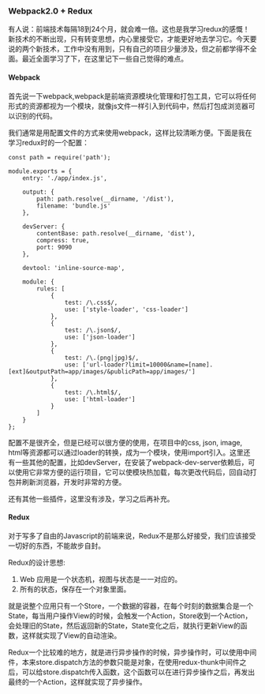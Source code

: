 ### Webpack2.0 + Redux

有人说：前端技术每隔18到24个月，就会难一倍。这也是我学习redux的感慨！
新技术的不断出现，只有转变思想，内心里接受它，才能更好地去学习它。今天要说的两个新技术，工作中没有用到，只有自己的项目少量涉及，但之前都学得不全面。最近全面学习了下，在这里记下一些自己觉得的难点。

#### Webpack
首先说一下webpack,webpack是前端资源模块化管理和打包工具，它可以将任何形式的资源都视为一个模块，就像js文件一样引入到代码中，然后打包成浏览器可以识别的代码。

我们通常是用配置文件的方式来使用webpack，这样比较清晰方便。下面是我在学习redux时的一个配置：

    
    const path = require('path');

    module.exports = {
        entry: './app/index.js',

        output: {
            path: path.resolve(__dirname, '/dist'),
            filename: 'bundle.js'
        },

        devServer: {
            contentBase: path.resolve(__dirname, 'dist'),
            compress: true,
            port: 9090
        },

        devtool: 'inline-source-map',

        module: {
            rules: [
                {
                    test: /\.css$/,
                    use: ['style-loader', 'css-loader']
                },
                {
                    test: /\.json$/,
                    use: ['json-loader']
                },
                {
                    test: /\.(png|jpg)$/,
                    use: ['url-loader?limit=10000&name=[name].[ext]&outputPath=app/images/&publicPath=app/images/']
                },
                {
                    test: /\.html$/,
                    use: ['html-loader']
                }
            ]
        }
    };

配置不是很齐全，但是已经可以很方便的使用，在项目中的css, json, image, html等资源都可以通过loader的转换，成为一个模块，使用import引入。这里还有一些其他的配置，比如devServer，在安装了webpack-dev-server依赖后，可以使用它非常方便的运行项目，它可以使模块热加载，每次更改代码后，回自动打包并刷新浏览器，开发时非常的方便。

还有其他一些插件，这里没有涉及，学习之后再补充。

#### Redux

对于写多了自由的Javascript的前端来说，Redux不是那么好接受，我们应该接受一切好的东西，不能故步自封。

Redux的设计思想: 

1. Web 应用是一个状态机，视图与状态是一一对应的。
2. 所有的状态，保存在一个对象里面。

就是说整个应用只有一个Store，一个数据的容器，在每个时刻的数据集合是一个State，每当用户操作View的时候，会触发一个Action，Store收到一个Action，会处理旧的State，然后返回新的State，State变化之后，就执行更新View的函数，这样就实现了View的自动渲染。

Redux一个比较难的地方，就是进行异步操作的时候，异步操作时，可以使用中间件，本来store.dispatch方法的参数只能是对象，在使用redux-thunk中间件之后，可以给store.dispatch传入函数，这个函数可以在进行异步操作之后，再发出最终的一个Action，这样就实现了异步操作。


